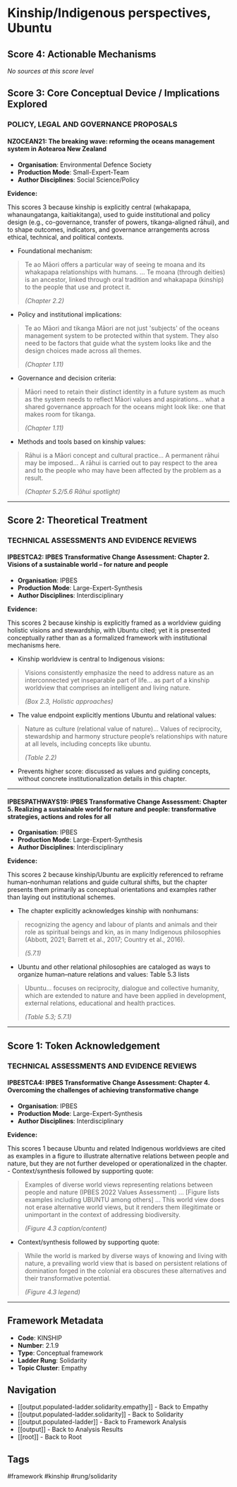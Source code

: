 # Kinship/Indigenous perspectives, Ubuntu

## Score 4: Actionable Mechanisms

*No sources at this score level*

## Score 3: Core Conceptual Device / Implications Explored

### POLICY, LEGAL AND GOVERNANCE PROPOSALS

#### NZOCEAN21: The breaking wave: reforming the oceans management system in Aotearoa New Zealand

- **Organisation**: Environmental Defence Society
- **Production Mode**: Small-Expert-Team
- **Author Disciplines**: Social Science/Policy

**Evidence:**

This scores 3 because kinship is explicitly central (whakapapa, whanaungatanga, kaitiakitanga), used to guide institutional and policy design (e.g., co-governance, transfer of powers, tikanga-aligned rāhui), and to shape outcomes, indicators, and governance arrangements across ethical, technical, and political contexts. 

- Foundational mechanism: 

> Te ao Māori offers a particular way of seeing te moana and its whakapapa relationships with humans. ... Te moana (through deities) is an ancestor, linked through oral tradition and whakapapa (kinship) to the people that use and protect it.
>
> *(Chapter 2.2)*


- Policy and institutional implications: 

> Te ao Māori and tikanga Māori are not just 'subjects' of the oceans management system to be protected within that system. They also need to be factors that guide what the system looks like and the design choices made across all themes.
>
> *(Chapter 1.11)*


- Governance and decision criteria: 

> Māori need to retain their distinct identity in a future system as much as the system needs to reflect Māori values and aspirations... what a shared governance approach for the oceans might look like: one that makes room for tikanga.
>
> *(Chapter 1.11)*


- Methods and tools based on kinship values: 

> Rāhui is a Māori concept and cultural practice... A permanent rāhui may be imposed... A rāhui is carried out to pay respect to the area and to the people who may have been affected by the problem as a result.
>
> *(Chapter 5.2/5.6 Rāhui spotlight)*



---

## Score 2: Theoretical Treatment

### TECHNICAL ASSESSMENTS AND EVIDENCE REVIEWS

#### IPBESTCA2: IPBES Transformative Change Assessment: Chapter 2. Visions of a sustainable world – for nature and people

- **Organisation**: IPBES
- **Production Mode**: Large-Expert-Synthesis
- **Author Disciplines**: Interdisciplinary

**Evidence:**

This scores 2 because kinship is explicitly framed as a worldview guiding holistic visions and stewardship, with Ubuntu cited; yet it is presented conceptually rather than as a formalized framework with institutional mechanisms here.

- Kinship worldview is central to Indigenous visions: 

> Visions consistently emphasize the need to address nature as an interconnected yet inseparable part of life... as part of a kinship worldview that comprises an intelligent and living nature.
>
> *(Box 2.3, Holistic approaches)*


- The value endpoint explicitly mentions Ubuntu and relational values: 

> Nature as culture (relational value of nature)... Values of reciprocity, stewardship and harmony structure people’s relationships with nature at all levels, including concepts like ubuntu.
>
> *(Table 2.2)*


- Prevents higher score: discussed as values and guiding concepts, without concrete institutionalization details in this chapter.

---

#### IPBESPATHWAYS19: IPBES Transformative Change Assessment: Chapter 5. Realizing a sustainable world for nature and people: transformative strategies, actions and roles for all

- **Organisation**: IPBES
- **Production Mode**: Large-Expert-Synthesis
- **Author Disciplines**: Interdisciplinary

**Evidence:**

This scores 2 because kinship/Ubuntu are explicitly referenced to reframe human–nonhuman relations and guide cultural shifts, but the chapter presents them primarily as conceptual orientations and examples rather than laying out institutional schemes.

- The chapter explicitly acknowledges kinship with nonhumans: 

> recognizing the agency and labour of plants and animals and their role as spiritual beings and kin, as in many Indigenous philosophies (Abbott, 2021; Barrett et al., 2017; Country et al., 2016).
>
> *(5.7.1)*


- Ubuntu and other relational philosophies are cataloged as ways to organize human–nature relations and values: Table 5.3 lists 

> Ubuntu... focuses on reciprocity, dialogue and collective humanity, which are extended to nature and have been applied in development, external relations, educational and health practices.
>
> *(Table 5.3; 5.7.1)*



---

## Score 1: Token Acknowledgement

### TECHNICAL ASSESSMENTS AND EVIDENCE REVIEWS

#### IPBESTCA4: IPBES Transformative Change Assessment: Chapter 4. Overcoming the challenges of achieving transformative change

- **Organisation**: IPBES
- **Production Mode**: Large-Expert-Synthesis
- **Author Disciplines**: Interdisciplinary

**Evidence:**

This scores 1 because Ubuntu and related Indigenous worldviews are cited as examples in a figure to illustrate alternative relations between people and nature, but they are not further developed or operationalized in the chapter. - Context/synthesis followed by supporting quote: 

> Examples of diverse world views  representing relations between  people and nature  (IPBES 2022 Values Assessment)  ... [Figure lists examples including UBUNTU among others] ... This world view does not erase alternative world views, but it renders them illegitimate or  unimportant in the context of addressing biodiversity.
>
> *(Figure 4.3 caption/content)*

 - Context/synthesis followed by supporting quote: 

> While the world is marked by diverse ways of knowing and living with nature, a prevailing world view that is based on persistent relations of domination forged in the colonial era obscures these alternatives and their transformative potential.
>
> *(Figure 4.3 legend)*



---

## Framework Metadata

- **Code**: KINSHIP
- **Number**: 2.1.9
- **Type**: Conceptual framework
- **Ladder Rung**: Solidarity
- **Topic Cluster**: Empathy

## Navigation

- [[output.populated-ladder.solidarity.empathy]] - Back to Empathy
- [[output.populated-ladder.solidarity]] - Back to Solidarity
- [[output.populated-ladder]] - Back to Framework Analysis
- [[output]] - Back to Analysis Results
- [[root]] - Back to Root

## Tags

#framework #kinship #rung/solidarity
